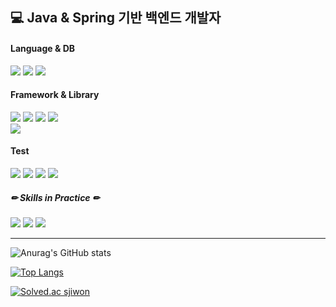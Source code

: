 <div>
  <h2> 💻 Java & Spring 기반 백엔드 개발자</h2>
  <h4> Language & DB </h4>
  <img src="https://img.shields.io/badge/JAVA-007396?style=flat&logo=java&logoColor=white">
  <img src="https://img.shields.io/badge/MySQL-4479A1?style=flat&logo=MySQL&logoColor=white">
  <img src="https://img.shields.io/badge/Redis-DC382D?style=flat&logo=Redis&logoColor=white">
  <h4> Framework & Library </h4>
  <img src="https://img.shields.io/badge/Spring%20Boot-6DB33F?style=flat&logo=Spring Boot&logoColor=white">
  <img src="https://img.shields.io/badge/Spring%20Security-6DB33F?style=flat&logo=Spring Security&logoColor=white">
  <img src="https://img.shields.io/badge/JPA (Hibernate)-59666C?style=flat&logo=Hibernate&logoColor=white">
  <img src="https://img.shields.io/badge/QueryDSL-AD29B6?style=flat&logo=InfluxDB&logoColor=white">
  <br>
  <img src="https://img.shields.io/badge/Vue.js-4FC08D?style=flat&logo=Vue.js&logoColor=white">
  <h4> Test </h4>
  <img src="https://img.shields.io/badge/JUnit5-1F36C7?style=flat&logo=JUnit5&logoColor=white">
  <img src="https://img.shields.io/badge/Spring%20REST%20Docs-6DB33F?style=flat&logo=Testing%20Library&logoColor=white">
  <img src="https://img.shields.io/badge/Swagger-6DB33F?style=flat&logo=Swagger&logoColor=white">
  <img src="https://img.shields.io/badge/TestContainers-007DD7?style=flat&logo=Linux%20Containers&logoColor=white">

  <h5> ✏ Skills in Practice ✏ </h5>
  <img src="https://img.shields.io/badge/Docker-2496ED?style=flat&logo=Docker&logoColor=white">
  <img src="https://img.shields.io/badge/AWS(Amazon Web Service)-232F3E?style=flat&logo=Amazon%20AWS&logoColor=white">
  <img src="https://img.shields.io/badge/jOOQ-8D1F89?style=flat&logo=Jameson&logoColor=white">
</div>
<hr>

![Anurag's GitHub stats](https://github-readme-stats.vercel.app/api?username=sjiwon&show_icons=true&custom_title=sjiwon's&nbsp;GitHub&nbsp;👀&hide_border=true&bg_color=DEG,614385,516395&text_color=FFFFFF&title_color=FFFFFF&icon_color=FF0000)

[![Top Langs](https://github-readme-stats.vercel.app/api/top-langs/?username=sjiwon&layout=compact&custom_title=My&nbsp;Language&nbsp;📖&hide_border=true&bg_color=DEG,614385,516395&text_color=FFFFFF&title_color=FFFFFF&icon_color=FF0000)](https://github.com/sjiwon/github-readme-stats)

[![Solved.ac sjiwon](http://mazassumnida.wtf/api/v2/generate_badge?boj=sjiwon)](https://solved.ac/sjiwon)
